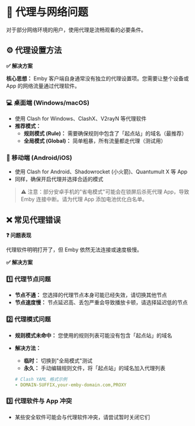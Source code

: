 # 🚀 代理与网络问题

对于部分网络环境的用户，使用代理是流畅观看的必要条件。

## ⚙️ 代理设置方法

**✅ 解决方案**

**核心思想：** Emby 客户端自身通常没有独立的代理设置项。您需要让整个设备或 App 的网络流量通过代理软件。

### 💻 桌面端 (Windows/macOS)

- 使用 Clash for Windows、ClashX、V2rayN 等代理软件
- **推荐模式：**
    - **规则模式 (Rule)：** 需要确保规则中包含了「起点站」的域名（最推荐）
    - **全局模式 (Global)：** 简单粗暴，所有流量都走代理（测试用）

### 📱 移动端 (Android/iOS)

- 使用 Clash for Android、Shadowrocket (小火箭)、Quantumult X 等 App
- 同样，确保开启代理并选择合适的模式

> ⚠️ 注意：部分安卓手机的"省电模式"可能会在锁屏后杀死代理 App，导致 Emby 连接中断。请为代理 App 添加电池优化白名单。

## ❌ 常见代理错误

**❓ 问题表现**

代理软件明明打开了，但 Emby 依然无法连接或速度极慢。

**✅ 解决方案**

### 1️⃣ 代理节点问题

- **节点不通：** 您选择的代理节点本身可能已经失效，请切换其他节点
- **节点速度慢：** 节点延迟高、丢包严重会导致播放卡顿，请选择延迟低的节点

### 2️⃣ 代理模式问题

- **规则模式未命中：** 您使用的规则列表可能没有包含「起点站」的域名
- **解决方法：**
    - **临时：** 切换到"全局模式"测试
    - **永久：** 手动编辑规则文件，将「起点站」的域名加入代理列表
    
    ```yaml
    # Clash YAML 格式示例
    - DOMAIN-SUFFIX,your-emby-domain.com,PROXY
    ```

### 3️⃣ 代理软件与 App 冲突

- 某些安全软件可能会与代理软件冲突，请尝试暂时关闭它们